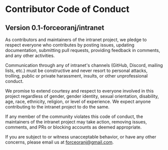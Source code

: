 # Contributor Code of Conduct

## Version 0.1-forceoranj/intranet

As contributors and maintainers of the intranet project, we pledge to respect everyone who contributes by posting issues, updating documentation, submitting pull requests, providing feedback in comments, and any other activities.

Communication through any of intranet's channels (GitHub, Discord, mailing lists, etc.) must be constructive and never resort to personal attacks, trolling, public or private harassment, insults, or other unprofessional conduct.

We promise to extend courtesy and respect to everyone involved in this project regardless of gender, gender identity, sexual orientation, disability, age, race, ethnicity, religion, or level of experience. We expect anyone contributing to the intranet project to do the same.

If any member of the community violates this code of conduct, the maintainers of the intranet project may take action, removing issues, comments, and PRs or blocking accounts as deemed appropriate.

If you are subject to or witness unacceptable behavior, or have any other concerns, please email us at [forceoranj@gmail.com](mailto:forceoranj@gmail.com).
